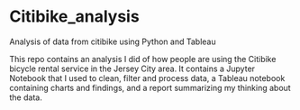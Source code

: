 # Citibike_analysis
Analysis of data from citibike using Python and Tableau

This repo contains an analysis I did of how people are using the Citibike bicycle rental service in the Jersey City area. It contains a Jupyter Notebook that I used
to clean, filter and process data, a Tableau notebook containing charts and findings, and a report summarizing my thinking about the data. 
